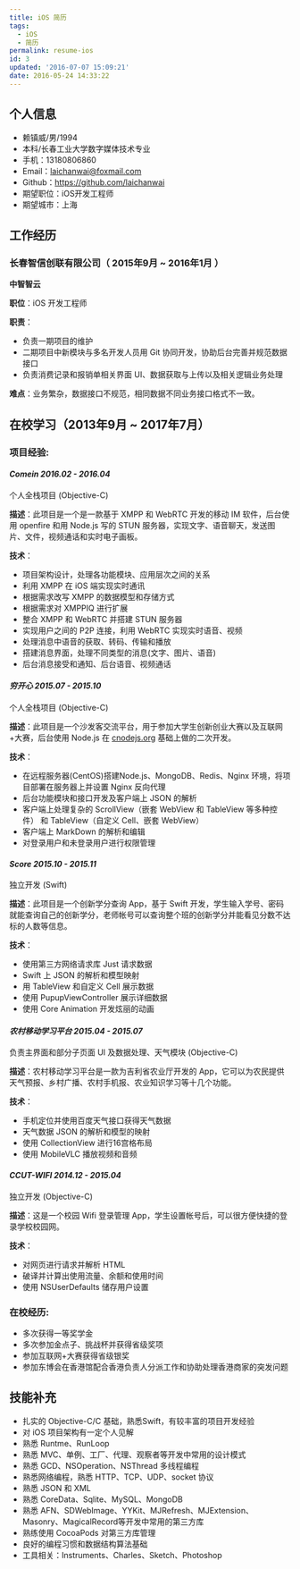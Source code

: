 ```yaml
---
title: iOS 简历
tags:
  - iOS
  - 简历
permalink: resume-ios
id: 3
updated: '2016-07-07 15:09:21'
date: 2016-05-24 14:33:22
---
```


## 个人信息

 - 赖镇威/男/1994
 - 本科/长春工业大学数字媒体技术专业
 - 手机：13180806860
 - Email：[laichanwai@foxmail.com](mailto:laichanwai@foxmail.com)
 - Github：https://github.com/laichanwai
 - 期望职位：iOS开发工程师
 - 期望城市：上海

## 工作经历

### 长春智信创联有限公司（ 2015年9月 ~ 2016年1月 ）

**中智智云**

**职位**：iOS 开发工程师

**职责**：

- 负责一期项目的维护
- 二期项目中新模块与多名开发人员用 Git 协同开发，协助后台完善并规范数据接口
- 负责消费记录和报销单相关界面 UI、数据获取与上传以及相关逻辑业务处理

**难点**：业务繁杂，数据接口不规范，相同数据不同业务接口格式不一致。

## 在校学习（2013年9月 ~ 2017年7月）

### 项目经验:

#### *Comein 2016.02 - 2016.04*

个人全栈项目 (Objective-C)

**描述**：此项目是一个是一款基于 XMPP 和 WebRTC 开发的移动 IM 软件，后台使用 openfire 和用 Node.js 写的 STUN 服务器，实现文字、语音聊天，发送图片、文件，视频通话和实时电子画板。

**技术**：

- 项目架构设计，处理各功能模块、应用层次之间的关系
- 利用 XMPP 在 iOS 端实现实时通讯
- 根据需求改写 XMPP 的数据模型和存储方式
- 根据需求对 XMPPIQ 进行扩展
- 整合 XMPP 和 WebRTC 并搭建 STUN 服务器
- 实现用户之间的 P2P 连接，利用 WebRTC 实现实时语音、视频
- 处理消息中语音的获取、转码、传输和播放
- 搭建消息界面，处理不同类型的消息(文字、图片、语音)
- 后台消息接受和通知、后台语音、视频通话

#### *穷开心 2015.07 - 2015.10*

个人全栈项目 (Objective-C)

**描述**：此项目是一个沙发客交流平台，用于参加大学生创新创业大赛以及互联网+大赛，后台使用 Node.js 在 [cnodejs.org](https://github.com/cnodejs/nodeclub) 基础上做的二次开发。

**技术**：

- 在远程服务器(CentOS)搭建Node.js、MongoDB、Redis、Nginx 环境，将项目部署在服务器上并设置 Nginx 反向代理
- 后台功能模块和接口开发及客户端上 JSON 的解析
- 客户端上处理复杂的 ScrollView（嵌套 WebView 和 TableView 等多种控件） 和 TableView（自定义 Cell、嵌套 WebView）
- 客户端上 MarkDown 的解析和编辑
- 对登录用户和未登录用户进行权限管理

#### *Score 2015.10 - 2015.11*

独立开发 (Swift)

**描述**：此项目是一个创新学分查询 App，基于 Swift 开发，学生输入学号、密码就能查询自己的创新学分，老师帐号可以查询整个班的创新学分并能看见分数不达标的人数等信息。

**技术**：

- 使用第三方网络请求库 Just 请求数据
- Swift 上 JSON 的解析和模型映射
- 用 TableView 和自定义 Cell 展示数据
- 使用 PupupViewController 展示详细数据
- 使用 Core Animation 开发炫丽的动画

#### *农村移动学习平台 2015.04 - 2015.07*

负责主界面和部分子页面 UI 及数据处理、天气模块 (Objective-C)

**描述**：农村移动学习平台是一款为吉利省农业厅开发的 App，它可以为农民提供天气预报、乡村广播、农村手机报、农业知识学习等十几个功能。

**技术**：

- 手机定位并使用百度天气接口获得天气数据
- 天气数据 JSON 的解析和模型的映射
- 使用 CollectionView 进行16宫格布局
- 使用 MobileVLC 播放视频和音频

#### *CCUT-WIFI 2014.12 - 2015.04*

独立开发 (Objective-C)

**描述**：这是一个校园 Wifi 登录管理 App，学生设置帐号后，可以很方便快捷的登录学校校园网。

**技术**：

- 对网页进行请求并解析 HTML
- 破译并计算出使用流量、余额和使用时间
- 使用 NSUserDefaults 储存用户设置

### 在校经历:

- 多次获得一等奖学金
- 多次参加金点子、挑战杯并获得省级奖项
- 参加互联网+大赛获得省级银奖
- 参加东博会在香港馆配合香港负责人分派工作和协助处理香港商家的突发问题

## 技能补充

- 扎实的 Objective-C/C 基础，熟悉Swift，有较丰富的项目开发经验
- 对 iOS 项目架构有一定个人见解
- 熟悉 Runtme、RunLoop
- 熟悉 MVC、单例、工厂、代理、观察者等开发中常用的设计模式
- 熟悉 GCD、NSOperation、NSThread 多线程编程
- 熟悉网络编程，熟悉 HTTP、TCP、UDP、socket 协议
- 熟悉 JSON 和 XML
- 熟悉 CoreData、Sqlite、MySQL、MongoDB
- 熟悉 AFN、SDWebImage、YYKit、MJRefresh、MJExtension、Masonry、MagicalRecord等开发中常用的第三方库
- 熟练使用 CocoaPods 对第三方库管理
- 良好的编程习惯和数据结构算法基础
- 工具相关：Instruments、Charles、Sketch、Photoshop
